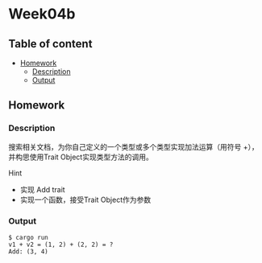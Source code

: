 # Week04b <!-- omit in toc -->

## Table of content <!-- omit in toc -->
- [Homework](#homework)
  - [Description](#description)
  - [Output](#output)


## Homework

### Description

搜索相关文档，为你自己定义的一个类型或多个类型实现加法运算（用符号 +），并构思使用Trait Object实现类型方法的调用。

Hint
- 实现 Add trait
- 实现一个函数，接受Trait Object作为参数

### Output

```shell
$ cargo run
v1 + v2 = (1, 2) + (2, 2) = ?
Add: (3, 4)
```
